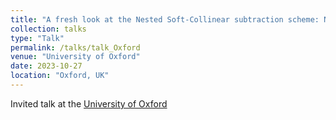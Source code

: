 ```yaml
---
title: "A fresh look at the Nested Soft-Collinear subtraction scheme: NNLO QCD corrections to N-gluon final state quark-antiquark annihilation"
collection: talks
type: "Talk"
permalink: /talks/talk_Oxford
venue: "University of Oxford"
date: 2023-10-27
location: "Oxford, UK"
---
```


Invited talk at the [University of Oxford](https://www.ox.ac.uk)
